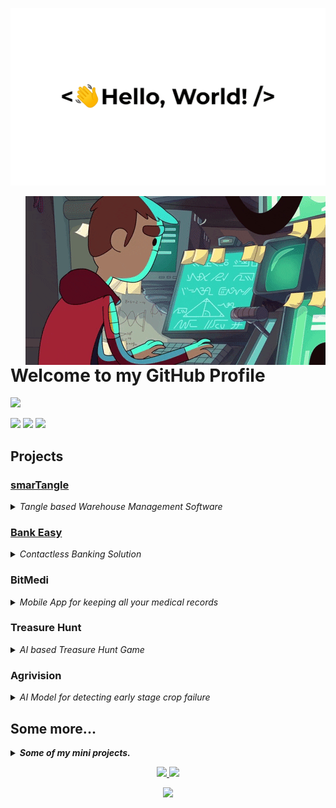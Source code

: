<p align="center">
    <img src="https://github.com/rahulsunil2/rahulsunil2/blob/master/media/hello.gif">
</p>

<img align="right" src="https://github.com/rahulsunil2/rahulsunil2/blob/master/media/computerProgrammer.gif">

# Welcome to my GitHub Profile

![](https://komarev.com/ghpvc/?username=rahulsunil2&color=010040&style=flat-square)
 
<img src='https://img.shields.io/badge/Full%20Stack%20Developer-Django-103E2E?style=for-the-badge&logo=django'> 
<img src='https://img.shields.io/badge/AI%20Enthusiast-TensorFlow-ED8E24?style=for-the-badge&logo=tensorflow&logoColor=white'>
<img src='https://img.shields.io/badge/Mobile%20App%20Developer-Flutter-02569B?style=for-the-badge&logo=flutter'> 

 
## Projects
[<h3> smarTangle </h3>]("https://youtu.be/RXRktCTKABk")
<details><summary><i>Tangle based Warehouse Management Software</i></summary>
<p>
 
<img src='https://img.shields.io/badge/Web%20App%20Developer-Django-103E2E?style=for-the-badge&logo=django'> <img src='https://img.shields.io/badge/Machine%20Learning-FBProphet-073265?style=for-the-badge&logo=facebook&logoColor=white'> <img src='https://img.shields.io/badge/Mobile%20App%20Developer-Flutter-02569B?style=for-the-badge&logo=flutter'> <img src='https://img.shields.io/badge/IOTA%20Network-Tangle-010101?style=for-the-badge&logo=ethereum'>

<img src='https://github.com/rahulsunil2/rahulsunil2/blob/master/media/smartangle.png' width=800px>
<img src='https://github.com/rahulsunil2/rahulsunil2/blob/master/media/Web - Landing.png' width=800px>
</p>
</details>

[<h3> Bank Easy </h3>]("https://youtu.be/PvgbTnNox_k")
<details><summary><i>Contactless Banking Solution</i></summary>
<p>
 
<img src='https://img.shields.io/badge/Mobile%20App%20Developer-Flutter-02569B?style=for-the-badge&logo=flutter'> <img src='https://img.shields.io/badge/IOTA%20Network-Tangle-010101?style=for-the-badge&logo=ethereum'>

<img src='https://github.com/kesiajo/BankEasy/blob/main/images/BankEasy_2.gif' width=800px>
</p>
</details>

### BitMedi
<details><summary><i>Mobile App for keeping all your medical records</i></summary>
<p>
 <img src='https://img.shields.io/badge/Web%20App%20Developer-Django-103E2E?style=for-the-badge&logo=django'> <img src='https://img.shields.io/badge/OCR%20Reading-Tesseract-FF5B56?style=for-the-badge&logo=google&logoColor=white'> <img src='https://img.shields.io/badge/Mobile%20App%20Developer-Flutter-02569B?style=for-the-badge&logo=flutter'>
 
<img src='https://github.com/rahulsunil2/rahulsunil2/blob/master/media/BitMedi_poster.png' width=800px>
<img src='https://github.com/rahulsunil2/rahulsunil2/blob/master/media/BitMedi UI.png' width=800px>
</p>
</details>

### Treasure Hunt
<details><summary><i>AI based Treasure Hunt Game</i></summary>
<p>
<img src='https://img.shields.io/badge/Mobile%20App%20Developer-Flutter-02569B?style=for-the-badge&logo=flutter'> <img src='https://img.shields.io/badge/Deep%20Learning-TensorFlow-ED8E24?style=for-the-badge&logo=tensorflow&logoColor=white'>
 
<img src='https://github.com/rahulsunil2/rahulsunil2/blob/master/media/htne_start.gif' width=800px>
<img src='https://github.com/rahulsunil2/rahulsunil2/blob/master/media/htne_end.gif' width=800px>
</p>
</details>

### Agrivision
<details><summary><i>AI Model for detecting early stage crop failure</i></summary>
<p>
    <img src='https://img.shields.io/badge/Deep%20Learning-TensorFlow-ED8E24?style=for-the-badge&logo=tensorflow&logoColor=white'>
 
<img src='https://github.com/rahulsunil2/rahulsunil2/blob/master/media/agrivision.png' width=800px>
</p>
</details>


## Some more...
<details><summary><b><i>Some of my mini projects.</i></b></summary>
<p>
<img src='https://github.com/rahulsunil2/rahulsunil2/blob/master/media/abcBank.png' height=250px>
<img src='https://github.com/rahulsunil2/rahulsunil2/blob/master/media/CuraZon.png' height=250px> <img src='https://github.com/rahulsunil2/rahulsunil2/blob/master/media/defense.png' height=250px>
</p>
</details>

<p align="center">
<a href="https://github.com/rahulsunil2">
  <img height="180em" src="https://github-readme-stats.vercel.app/api?username=rahulsunil2&theme=jolly&include_all_commits=true&show_icons=true&count_private=true"/>
  <img height="180em" src="https://github-readme-stats.vercel.app/api/top-langs/?username=rahulsunil2&theme=radical&layout=compact"/>
</a>
</p>
<p align="center" >
    <img src="https://github.com/rahulsunil2/rahulsunil2/blob/master/media/wave.gif">
</p>
